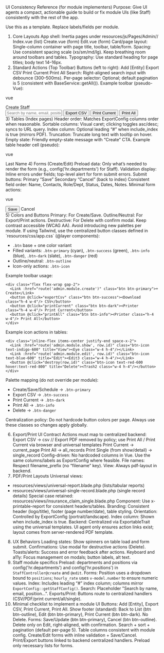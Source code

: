 UI Consistency Reference (for module implementers)
Purpose: Give UI agents a compact, actionable guide to build or fix module UIs (like Staff) consistently with the rest of the app.

Use this as a template. Replace labels/fields per module.

1) Core Layouts
App shell: Inertia pages under resources/js/Pages/Admin/<Module>/
Index.vue (list)
Create.vue (form)
Edit.vue (form)
Card/page layout: Single-column container with page title, toolbar, table/form.
Spacing: Use consistent spacing scale (xs/sm/md/lg). Keep breathing room around toolbars and tables.
Typography: Use standard heading for page titles; body text 14–16px.
2) Standard Actions (Top Toolbar)
Buttons (left to right):
Add [Entity]
Export CSV
Print Current
Print All
Search: Right-aligned search input with debounce (300–500ms).
Per-page selector: Optional; default pagination is 5 (consistent with BaseService::getAll()).
Example toolbar (pseudo-Vue):

vue
<div class="toolbar">
  <div class="left">
    <Link href="{ route('admin.staff.create') }" class="btn btn-primary">Create Staff</Link>
  </div>
  <div class="right">
    <input v-model="filters.search" placeholder="Search by name, email, position..." />
    <button @click="exportCsv" class="btn btn-success"><Download class="h-4 w-4"/> Export CSV</button>
    <button @click="printCurrent" class="btn btn-dark"><Printer class="h-4 w-4"/> Print Current</button>
    <button @click="printAll" class="btn btn-info"><Printer class="h-4 w-4"/> Print All</button>
  </div>
</div>
3) Tables (Index pages)
Header order: Matches ExportConfig columns order when reasonable.
Sortable columns: Visual caret; clicking toggles asc/desc; syncs to URL query.
Index column: Optional leading “#” when include_index is true (mirrors PDF).
Truncation: Truncate long text with tooltip on hover.
Empty state: Friendly empty-state message with “Create” CTA.
Example table header cell (pseudo):

vue
<th @click="sortBy('last_name')" :class="{ sorted: sort==='last_name' }">
  Last Name
  <SortIcon :direction="direction" v-if="sort==='last_name'" />
</th>
4) Forms (Create/Edit)
Preload data: Only what’s needed to render the form (e.g., config('hr.departments') for Staff).
Validation display: Inline errors under fields; top-level alert for form submit errors.
Submit buttons:
Primary “Save”
Secondary “Cancel” (back to index)
Consistent field order: Name, Contacts, Role/Dept, Status, Dates, Notes.
Minimal form actions:

vue
<div class="form-actions">
  <button type="submit" class="btn btn-primary">Save</button>
  <Link :href="route('admin.staff.index')" class="btn">Cancel</Link>
</div>
5) Colors and Buttons
Primary: For Create/Save.
Outline/Neutral: For Export/Print actions.
Destructive: For Delete with confirm modal.
Keep contrast accessible (WCAG AA). Avoid introducing new palettes per module.
If using Tailwind, use the centralized button classes defined in `resources/css/app.css` (@layer components):

- `.btn` base + one color variant
- Filled variants: `.btn-primary` (cyan), `.btn-success` (green), `.btn-info` (blue), `.btn-dark` (slate), `.btn-danger` (red)
- Outline/neutral: `.btn-outline`
- Icon-only actions: `.btn-icon`

Example toolbar usage:

```vue
<div class="flex flex-wrap gap-2">
  <Link :href="route('admin.module.create')" class="btn btn-primary">+ Create</Link>
  <button @click="exportCsv" class="btn btn-success"><Download class="h-4 w-4"/> CSV</button>
  <button @click="printCurrent" class="btn btn-dark"><Printer class="h-4 w-4"/> Print Current</button>
  <button @click="printAll" class="btn btn-info"><Printer class="h-4 w-4"/> Print All</button>
</div>
```

Example icon actions in tables:

```vue
<div class="inline-flex items-center justify-end space-x-2">
  <Link :href="route('admin.module.show', row.id)" class="btn-icon text-indigo-600" title="View"><Eye class="w-4 h-4"/></Link>
  <Link :href="route('admin.module.edit', row.id)" class="btn-icon text-blue-600" title="Edit"><Edit3 class="w-4 h-4"/></Link>
  <button @click="destroy(row.id)" class="btn-icon text-red-600 hover:text-red-800" title="Delete"><Trash2 class="w-4 h-4"/></button>
</div>
```

Palette mapping (do not override per module):

- Create/Save/Schedule → `.btn-primary`
- Export CSV → `.btn-success`
- Print Current → `.btn-dark`
- Print All → `.btn-info`
- Delete → `.btn-danger`

Centralization policy: Do not hardcode button colors per page. Always use these classes so changes apply globally.

6) Export/Print UI Contract
Actions must map to centralized backend:
Export CSV → csv
// Export PDF removed by policy; use Print All / Print Current via browser and universal templates
Print Current → current_page
Print All → all_records
Print Single (from show/detail) → single_record
Config-driven: No hardcoded columns in Vue. Use the same columns/labels as 
ExportConfig
 where feasible.
File names: Respect filename_prefix (no “filename” key).
View: Always pdf-layout in backend.
7) PDF/Print Layouts
Universal views:
- resources/views/universal-report.blade.php (lists/tabular reports)
- resources/views/universal-single-record.blade.php (single record details)
Special case retained: resources/views/insurance_claim_single.blade.php
Component: Use x-printable-report for consistent headers/tables.
Branding: Consistent header (logo/title), footer (page number/date), table styling.
Orientation: Controlled by ExportConfig (portrait/landscape).
Index column: Shown when include_index is true.
Backend: Centralized via ExportableTrait using the universal templates.
UI agent only ensures action links exist; layout comes from server-rendered PDF template.

8) UX Behaviors
Loading states: Show spinners on table load and form submit.
Confirmations: Use modal for destructive actions (Delete).
Toasts/alerts: Success and error feedback after actions.
Keyboard and a11y: Focus management on modals; button labels, alt text.
9) Staff module specifics
Preload: departments and positions via config('hr.departments') and config('hr.positions') in `StaffController@create` and `@edit`.
Forms: Position uses a dropdown bound to `positions`; `hourly_rate` uses `v-model.number` to ensure numeric values.
Index: Includes leading “#” index column; columns mirror `ExportConfig::getStaffConfig()`.
Search: Placeholder "Search by name, email, position...".
Exports/Print: Buttons route to centralized handlers (CSV/PDF/print current/all/single).
10) Minimal checklist to implement a module UI
Buttons: Add [Entity], Export CSV, Print Current, Print All.
Show footer (standard): Back to List (btn btn-outline), Edit (btn btn-primary), Print Current (btn btn-dark). No Delete.
Forms: Save/Update (btn btn-primary), Cancel (btn btn-outline). Delete only on Edit, right-aligned, with confirmation.
Search + sort + pagination (default per-page 5).
Table columns consistent with module config.
Create/Edit forms with inline validation + Save/Cancel.
Print/Export buttons linked to backend centralized handlers.
Preload only necessary lists for forms.